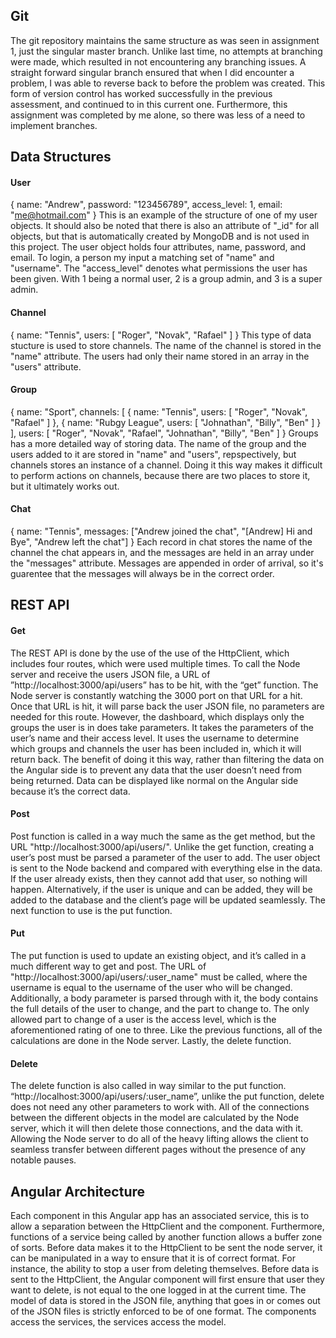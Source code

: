 ## Git
The git repository maintains the same structure as was seen in assignment 1, just the singular master branch. Unlike last time, no attempts at branching were made, which resulted in not encountering any branching issues. A straight forward singular branch ensured that when I did encounter a problem, I was able to reverse back to before the problem was created. This form of version control has worked successfully in the previous assessment, and continued to in this current one. Furthermore, this assignment was completed by me alone, so there was less of a need to implement branches.

## Data Structures
#### User
{
    name: "Andrew",
    password: "123456789",
    access_level: 1,
    email: "me@hotmail.com"
}
This is an example of the structure of one of my user objects. It should also be noted that there is also an attribute of "_id" for all objects, but that is automatically created by MongoDB and is not used in this project. The user object holds four attributes, name, password, and email. To login, a person my input a matching set of "name" and "username". The "access_level" denotes what permissions the user has been given. With 1 being a normal user, 2 is a group admin, and 3 is a super admin.

#### Channel
{
    name: "Tennis",
    users: [ "Roger", "Novak", "Rafael" ]
}
This type of data stucture is used to store channels. The name of the channel is stored in the "name" attribute. The users had only their name stored in an array in the "users" attribute.

#### Group
{
    name: "Sport",
    channels: [ { name: "Tennis", users: [ "Roger", "Novak", "Rafael" ] }, { name: "Rubgy League", users: [ "Johnathan", "Billy", "Ben" ] } ],
    users: [ "Roger", "Novak", "Rafael", "Johnathan", "Billy", "Ben" ]
}
Groups has a more detailed way of storing data. The name of the group and the users added to it are stored in "name" and "users", repspectively, but channels stores an instance of a channel. Doing it this way makes it difficult to perform actions on channels, because there are two places to store it, but it ultimately works out.

#### Chat
{
    name: "Tennis",
    messages: ["Andrew joined the chat", "[Andrew] Hi and Bye", "Andrew left the chat"]
}
Each record in chat stores the name of the channel the chat appears in, and the messages are held in an array under the "messages" attribute. Messages are appended in order of arrival, so it's guarentee that the messages will always be in the correct order.


## REST API
#### Get
The REST API is done by the use of the use of the HttpClient, which includes four routes, which were used multiple times. To call the Node server and receive the users JSON file, a URL of ”http://localhost:3000/api/users” has to be hit, with the “get” function. The Node server is constantly watching the 3000 port on that URL for a hit. Once that URL is hit, it will parse back the user JSON file, no parameters are needed for this route. However, the dashboard, which displays only the groups the user is in does take parameters. It takes the parameters of the user’s name and their access level. It uses the username to determine which groups and channels the user has been included in, which it will return back. The benefit of doing it this way, rather than filtering the data on the Angular side is to prevent any data that the user doesn’t need from being returned. Data can be displayed like normal on the Angular side because it’s the correct data.

#### Post
Post function is called in a way much the same as the get method, but the URL "http://localhost:3000/api/users/". Unlike the get function, creating a user’s post must be parsed a parameter of the user to add. The user object is sent to the Node backend and compared with everything else in the data. If the user already exists, then they cannot add that user, so nothing will happen. Alternatively, if the user is unique and can be added, they will be added to the database and the client’s page will be updated seamlessly. The next function to use is the put function.

#### Put
The put function is used to update an existing object, and it’s called in a much different way to get and post. The URL of "http://localhost:3000/api/users/:user_name" must be called, where the username is equal to the username of the user who will be changed. Additionally, a body parameter is parsed through with it, the body contains the full details of the user to change, and the part to change to. The only allowed part to change of a user is the access level, which is the aforementioned rating of one to three. Like the previous functions, all of the calculations are done in the Node server. Lastly, the delete function.

#### Delete
The delete function is also called in way similar to the put function. “http://localhost:3000/api/users/:user_name”, unlike the put function, delete does not need any other parameters to work with. All of the connections between the different objects in the model are calculated by the Node server, which it will then delete those connections, and the data with it. Allowing the Node server to do all of the heavy lifting allows the client to seamless transfer between different pages without the presence of any notable pauses.

## Angular Architecture
Each component in this Angular app has an associated service, this is to allow a separation between the HttpClient and the component. Furthermore, functions of a service being called by another function allows a buffer zone of sorts. Before data makes it to the HttpClient to be sent the node server, it can be manipulated in a way to ensure that it is of correct format. For instance, the ability to stop a user from deleting themselves. Before data is sent to the HttpClient, the Angular component will first ensure that user they want to delete, is not equal to the one logged in at the current time. The model of data is stored in the JSON file, anything that goes in or comes out of the JSON files is strictly enforced to be of one format. The components access the services, the services access the model.